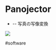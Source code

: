 # Panojector


* [](https://github.com/vitroid/Panojector) -- 写真の写像変換



![](https://live.staticflickr.com/4646/38796921564_42c4549c73_k_d.jpg)





#software



